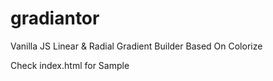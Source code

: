 # gradiantor
Vanilla JS Linear &amp; Radial Gradient Builder Based On Colorize

Check index.html for Sample
